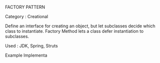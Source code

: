 FACTORY PATTERN

Category : Creational

Define an interface for creating an object, but let subclasses decide which class to instantiate.
Factory Method lets a class defer instantiation to subclasses.

Used : JDK, Spring, Struts

Example Implementa